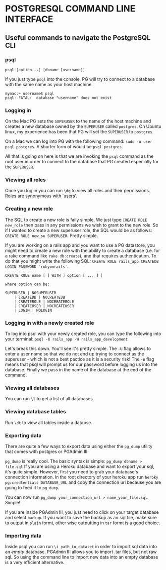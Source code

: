 POSTGRESQL COMMAND LINE INTERFACE
=================================

Useful commands to navigate the PostgreSQL CLI
----------------------------------------------

### psql
`psql [option...] [dbname [username]]`

If you just type `psql` into the console, PG will try to connect to a database
with the same name as your host machine.

    mymac:~ username$ psql
    psql: FATAL:  database "username" does not exist


### Logging in
On the Mac PG sets the `SUPERUSER` to the name of the host machine and creates a
new database owned by the `SUPERUSER` called `postgres`. On Ubuntu
linux, my experience has been that PG will set the `SUPERUSER` to `postgres`.

On a Mac we can log into PG with the following command: `sudo -u user psql
postgres`. A shorter form of would be `psql postgres`. 

All that is going on here is that we are invoking the `psql` command as the root
user in order to connect to the database that PG created especially for the
`SUPERUSER`.

### Viewing all roles
Once you log in you can run `\dg` to view all roles and their permissions. Roles
are synonymous with 'users'.

### Creating a new role
The SQL to create a new role is faily simple. We just type `CREATE ROLE
new_role` then pass in any permissions we wish to grant to the new role. So if I
wanted to create a new superuser role, the SQL would be as follows: `CREATE ROLE
new_su SUPERUSER`. Pretty simple.

If you are working on a rails app and you want to use a PG datastore, you might
need to create a new role with the ability to create a database (i.e. for a rake
command like `rake db:create`), and that requires authentication. To do that you 
might write the following SQL: `CREATE ROLE rails_app CREATEDB LOGIN PASSWORD 'rubyonrails'`.  

    CREATE ROLE name [ [ WITH ] option [ ... ] ]

    where option can be:

    SUPERUSER | NOSUPERUSER
        | CREATEDB | NOCREATEDB
        | CREATEROLE | NOCREATEROLE
        | CREATEUSER | NOCREATEUSER
        | LOGIN | NOLOGIN

### Logging in with a newly created role
To log into psql with your newly created role, you can type the following into
your terminal: `psql -U rails_app -W rails_app_development`

Let's break this down. You'll see it's pretty simple. The `-U` flag allows to 
enter a user name so that we do not end up trying to connect as the superuser -
which is not a best pactice as it is a security risk! The `-W` flag means that 
psql will prompt us for our password before logging us into the database. 
Finally we pass in the name of the database at the end of the command.


### Viewing all databases
You can run `\l` to get a list of all databases.

### Viewing database tables
Run `\dt` to view all tables inside a databse.

### Exporting data
There are quite a few ways to export data using either the `pg_dump` utility
that comes with postgres or PGAdmin III.

`pg_dump` is really cool. The basic syntax is simple: `pg_dump dbname > file.sql`
If you are using a Heroku database and want to export your sql, it's quite
simple. However, first you need to grab your database's connection information.
In the root directory of your heroku app run `heroky pg:credtentials
DATABASE_URL` and copy the connection url because you are going to feed it to
`pg_dump`. 

You can now run `pg_dump your_connection_url > name_your_file.sql`. Simple!

If you are inside PGAdmin III, you just need to click on your target database
and select `backup`. If you want to save the backup as an sql file, make sure to
output in `plain` formt, other wise outputting in `tar` formt is a good choice.


### Importing data
Inside psql you can run `\i path_to_dataset` in order to import sql data into an
*empty* database. PGAdmin III allows you to import .tar files, but not raw sql.
So using the command line to import new data into an empty database is a very
efficient alternative.


